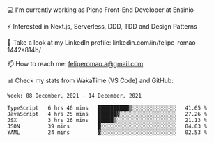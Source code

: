 💻 I'm currently working as Pleno Front-End Developer at Ensinio

⚡ Interested in Next.js, Serverless, DDD, TDD and Design Patterns

👥 Take a look at my LinkedIn profile: linkedin.com/in/felipe-romao-1442a814b/

📫 How to reach me: feliperomao.a@gmail.com

📊 Check my stats from WakaTime (VS Code) and GitHub:

<!--START_SECTION:waka-->
```text
Week: 08 December, 2021 - 14 December, 2021

TypeScript   6 hrs 46 mins   ██████████▒░░░░░░░░░░░░░░   41.65 % 
JavaScript   4 hrs 25 mins   ██████▓░░░░░░░░░░░░░░░░░░   27.26 % 
JSX          3 hrs 26 mins   █████▒░░░░░░░░░░░░░░░░░░░   21.13 % 
JSON         39 mins         █░░░░░░░░░░░░░░░░░░░░░░░░   04.03 % 
YAML         24 mins         ▓░░░░░░░░░░░░░░░░░░░░░░░░   02.53 % 
```
<!--END_SECTION:waka-->
